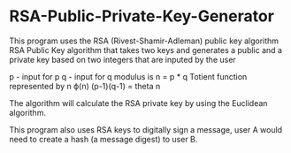 # RSA-Public-Private-Key-Generator
This program uses the RSA (Rivest-Shamir-Adleman) public key algorithm
RSA Public Key algorithm that takes two keys and generates a public and a private key based on two integers that are inputed by the user

p - input for p
q - input for q
modulus is n = p * q 
Totient function represented by  n ϕ(n)
(p-1)(q-1) = theta n 



The algorithm will calculate the RSA private key by using the Euclidean algorithm. 

This program also uses RSA keys to digitally sign a message, user A would need to create a hash (a message digest) to user B. 

